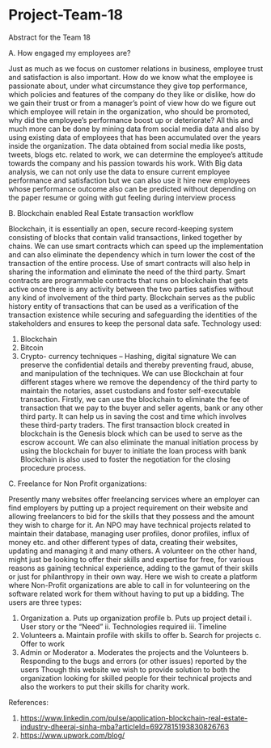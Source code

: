 # Project-Team-18

Abstract for the Team 18

 A. How engaged my employees are?

Just as much as we focus on customer relations in business, employee trust and satisfaction is also important. How do we know what the employee is passionate about, under what circumstance they give top performance, which policies and features of the company do they like or dislike, how do we gain their trust or from a manager’s point of view how do we figure out which employee will retain in the organization, who should be promoted, why did the employee’s performance boost up or deteriorate? 
All this and much more can be done by mining data from social media data and also by using existing data of employees that has been accumulated over the years inside the organization. The data obtained from social media like posts, tweets, blogs etc. related to work, we can determine the employee’s attitude towards the company and his passion towards his work. With Big data analysis, we can not only use the data to ensure current employee performance and satisfaction but we can also use it hire new employees whose performance outcome also can be predicted without depending on the paper resume or going with gut feeling during interview process

 B. Blockchain enabled Real Estate transaction workflow

Blockchain, it is essentially an open, secure record-keeping system consisting of blocks that contain valid transactions, linked together by chains.
We can use smart contracts which can speed up the implementation and can also eliminate the dependency which in turn lower the cost of the transaction of the entire process. Use of smart contracts will also help in sharing the information and eliminate the need of the third party. Smart contracts are programmable contracts that runs on blockchain that gets active once there is any activity between the two parties satisfies without any kind of involvement of the third party.
Blockchain serves as the public history entity of transactions that can be used as a verification of the transaction existence while securing and safeguarding the identities of the stakeholders and ensures to keep the personal data safe. 
Technology used:
1.	Blockchain
2.	Bitcoin
3.	Crypto- currency techniques – Hashing, digital signature
We can preserve the confidential details and thereby preventing fraud, abuse, and manipulation of the techniques.
We can use Blockchain at four different stages where we remove the dependency of the third party to maintain the notaries, asset custodians and foster self-executable transaction.
Firstly, we can use the blockchain to eliminate the fee of transaction that we pay to the buyer and seller agents, bank or any other third party. It can help us in saving the cost and time which involves these third-party traders.
The first transaction block created in blockchain is the Genesis block which can be used to serve as the escrow account.
We can also eliminate the manual initiation process by using the blockchain for buyer to initiate the loan process with bank
Blockchain is also used to foster the negotiation for the closing procedure process.

C. Freelance for Non Profit organizations:

Presently many websites offer freelancing services where an employer can find employers by putting up a project requirement on their website and allowing freelancers to bid for the skills that they possess and the amount they wish to charge for it.
An NPO may have technical projects related to maintain their database, managing user profiles, donor profiles, influx of money etc. and other different types of data, creating their websites, updating and managing it and many others.
A volunteer on the other hand, might just be looking to offer their skills and expertise for free, for various reasons as gaining technical experience, adding to the gamut of their skills or just for philanthropy in their own way.
Here we wish to create a platform where Non-Profit organizations are able to call in for volunteering on the software related work for them without having to put up a bidding.
The users are three types:
1.	Organization
a.	Puts up organization profile
b.	Puts up project detail
i.	User story or the “Need”
ii.	Technologies required
iii.	Timeline
2.	Volunteers
a.	Maintain profile with skills to offer
b.	Search for projects
c.	Offer to work
3.	Admin or Moderator
a.	Moderates the projects and the Volunteers
b.	Responding to the bugs and errors (or other issues) reported by the users
Though this website we wish to provide solution to both the organization looking for skilled people for their technical projects and also the workers to put their skills for charity work.

References:
1.	https://www.linkedin.com/pulse/application-blockchain-real-estate-industry-dheeraj-sinha-mba?articleId=6927815193830826763
2.	https://www.upwork.com/blog/

